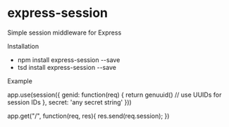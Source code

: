 # express-session 
Simple session middleware for Express

Installation
- npm install express-session --save
- tsd install express-session --save

Example

app.use(session({
  genid: function(req) {
    return genuuid() // use UUIDs for session IDs 
  },
  secret: 'any secret string'
}))

app.get("/", function(req, res){
  res.send(req.session);
})